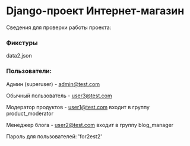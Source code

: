 # Django-проект Интернет-магазин  

Сведения для проверки работы проекта:
### Фикстуры
data2.json

### Пользователи:
Админ (superuser) - admin@test.com

Обычный пользователь - user3@test.com

Модератор продуктов - user1@test.com входит в группу product_moderator

Менеджер блога - user2@test.com входит в группу blog_manager

Пароль для пользователей: 'for2est2'

